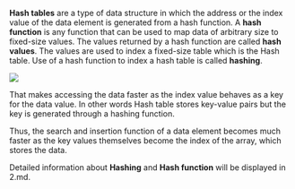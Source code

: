 <!--title={ Hash Tables }-->

<!--badges={Algorithms:10}-->

<!--concepts={Hash Tables, Hash Functions}-->

**Hash tables** are a type of data structure in which the address or the index value of the data element is generated from a hash function. A **hash function** is any function that can be used to map data of arbitrary size to fixed-size values. The values returned by a hash function are called **hash values**. The values are used to index a fixed-size table which is the Hash table. Use of a hash function to index a hash table is called **hashing**.

![](https://upload.wikimedia.org/wikipedia/commons/thumb/5/58/Hash_table_4_1_1_0_0_1_0_LL.svg/480px-Hash_table_4_1_1_0_0_1_0_LL.svg.png)

That makes accessing the data faster as the index value behaves as a key for the data value. In other words Hash table stores key-value pairs but the key is generated through a hashing function.

Thus, the search and insertion function of a data element becomes much faster as the key values themselves become the index of the array, which stores the data.

Detailed information about **Hashing** and **Hash function** will be displayed in 2.md.

